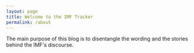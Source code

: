 ```yaml
---
layout: page
title: Welcome to the IMF Tracker
permalink: /about
---
```


The main purpose of this blog is to disentangle the wording and the stories behind the IMF's discourse.
